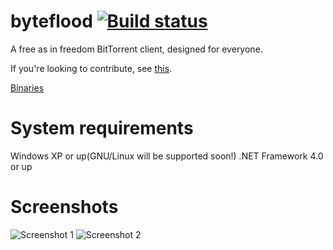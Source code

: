 byteflood [![Build status](https://ci.appveyor.com/api/projects/status/nar117j2jl0qk7q7?svg=true)](https://ci.appveyor.com/project/hexafluoride/byteflood)
=========

A free as in freedom BitTorrent client, designed for everyone.

If you're looking to contribute, see [this](https://github.com/hexafluoride/byteflood/wiki/Priority-list).

[Binaries](https://github.com/hexafluoride/byteflood/releases)

System requirements
=========
Windows XP or up(GNU/Linux will be supported soon!)
.NET Framework 4.0 or up


Screenshots
=========

![Screenshot 1](http://i.imgur.com/pESz0NW.png)
![Screenshot 2](http://i.imgur.com/t6uejeJ.png)
